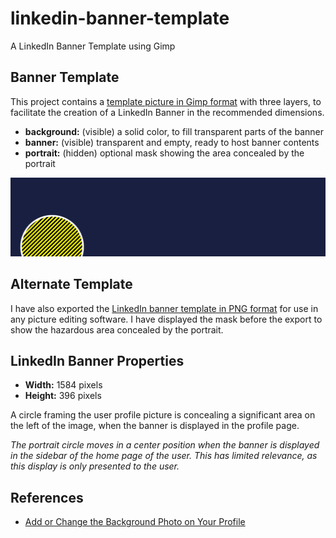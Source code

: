# linkedin-banner-template
A LinkedIn Banner Template using Gimp

## Banner Template

This project contains a [template picture in Gimp format][Gimp.Template]
with three layers, to facilitate the creation of a LinkedIn Banner
in the recommended dimensions.

* **background:** (visible) a solid color, to fill transparent parts of the banner
* **banner:** (visible) transparent and empty, ready to host banner contents
* **portrait:** (hidden) optional mask showing the area concealed by the portrait

[Gimp.Template]: linkedin-banner-template.xcf

![LinkedIn Banner Template][PNG.Template]

## Alternate Template

I have also exported the [LinkedIn banner template in PNG format][PNG.Template]
for use in any picture editing software. I have displayed the mask
before the export to show the hazardous area concealed by the portrait.

[PNG.Template]: linkedin-banner-template.png

## LinkedIn Banner Properties

* **Width:** 1584 pixels
* **Height:** 396 pixels

A circle framing the user profile picture is concealing a significant area
on the left of the image, when the banner is displayed in the profile page.

*The portrait circle moves in a center position when the banner is displayed
in the sidebar of the home page of the user. This has limited relevance,
as this display is only presented to the user.*

## References

* [Add or Change the Background Photo on Your Profile](https://www.linkedin.com/help/linkedin/answer/49960)
